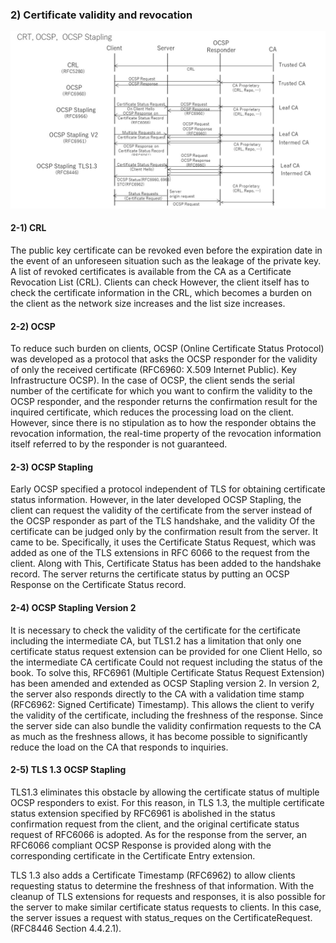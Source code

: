 ### 2) Certificate validity and revocation

![3-9-1](./fig3-9-1.jpg)

#### 2-1) CRL
The public key certificate can be revoked even before the expiration date in the event of an unforeseen situation such as the leakage of the private key. A list of revoked certificates is available from the CA as a Certificate Revocation List (CRL). Clients can check However, the client itself has to check the certificate information in the CRL, which becomes a burden on the client as the network size increases and the list size increases.

#### 2-2) OCSP
To reduce such burden on clients, OCSP (Online Certificate Status Protocol) was developed as a protocol that asks the OCSP responder for the validity of only the received certificate (RFC6960: X.509 Internet Public). Key Infrastructure OCSP). In the case of OCSP, the client sends the serial number of the certificate for which you want to confirm the validity to the OCSP responder, and the responder returns the confirmation result for the inquired certificate, which reduces the processing load on the client. However, since there is no stipulation as to how the responder obtains the revocation information, the real-time property of the revocation information itself referred to by the responder is not guaranteed.

#### 2-3) OCSP Stapling
Early OCSP specified a protocol independent of TLS for obtaining certificate status information. However, in the later developed OCSP Stapling, the client can request the validity of the certificate from the server instead of the OCSP responder as part of the TLS handshake, and the validity Of the certificate can be judged only by the confirmation result from the server. It came to be. Specifically, it uses the Certificate Status Request, which was added as one of the TLS extensions in RFC 6066 to the request from the client. Along with This, Certificate Status has been added to the handshake record. The server returns the certificate status by putting an OCSP Response on the Certificate Status record.

#### 2-4) OCSP Stapling Version 2
It is necessary to check the validity of the certificate for the certificate including the intermediate CA, but TLS1.2 has a limitation that only one certificate status request extension can be provided for one Client Hello, so the intermediate CA certificate Could not request including the status of the book. To solve this, RFC6961 (Multiple Certificate Status Request Extension) has been amended and extended as OCSP Stapling version 2. In version 2, the server also responds directly to the CA with a validation time stamp (RFC6962: Signed Certificate) Timestamp). This allows the client to verify the validity of the certificate, including the freshness of the response. Since the server side can also bundle the validity confirmation requests to the CA as much as the freshness allows, it has become possible to significantly reduce the load on the CA that responds to inquiries.

#### 2-5) TLS 1.3 OCSP Stapling
TLS1.3 eliminates this obstacle by allowing the certificate status of multiple OCSP responders to exist. For this reason, in TLS 1.3, the multiple certificate status extension specified by RFC6961 is abolished in the status confirmation request from the client, and the original certificate status request of RFC6066 is adopted. As for the response from the server, an RFC6066 compliant OCSP Response is provided along with the corresponding certificate in the Certificate Entry extension.

TLS 1.3 also adds a Certificate Timestamp (RFC6962) to allow clients requesting status to determine the freshness of that information. With the cleanup of TLS extensions for requests and responses, it is also possible for the server to make similar certificate status requests to clients. In this case, the server issues a request with status_reques on the CertificateRequest.
(RFC8446 Section 4.4.2.1).

